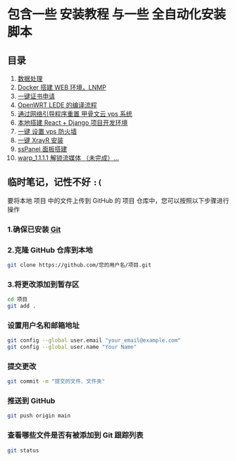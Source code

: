 # 包含一些 安装教程 与一些 全自动化安装脚本

## 目录

1. [数据处理](https://github.com/Sam-Mey/some_project/tree/main/DataProcessing)
2. [Docker 搭建 WEB 环境，LNMP](https://github.com/Sam-Mey/some_project/tree/main/Docker-LNMP)
3. [一键证书申请](https://github.com/Sam-Mey/some_project/tree/main/EasySSL)
4. [OpenWRT LEDE 的编译流程](https://github.com/Sam-Mey/some_project/tree/main/OpenWRT-LEDE)
5. [通过网络引导程序重置 甲骨文云 vps 系统](https://github.com/Sam-Mey/some_project/tree/main/OracleCloud_Resystem)
6. [本地搭建 React + Django 项目开发环境](https://github.com/Sam-Mey/some_project/tree/main/React-Django_dev-env)
7. [一键 设置 vps 防火墙](https://github.com/Sam-Mey/some_project/tree/main/WAF-Rules)
8. [一键 XrayR 安装](https://github.com/Sam-Mey/some_project/tree/main/XrayR)
9. [ssPanel 面板搭建](https://github.com/Sam-Mey/some_project/tree/main/ssPanel)
10. [warp_1.1.1.1 解锁流媒体 （未完成）...](https://github.com/Sam-Mey/some_project/tree/main/warp_1.1.1.1)

## 临时笔记，记性不好 `:(`
  
要将本地 项目 中的文件上传到 GitHub 的 项目 仓库中，您可以按照以下步骤进行操作

### 1.确保已安装 [Git](https://git-scm.com/download)

### 2.克隆 GitHub 仓库到本地

```bash
git clone https://github.com/您的用户名/项目.git
```

### 3.将更改添加到暂存区

```bash
cd 项目
git add .
```

### 设置用户名和邮箱地址

```bash
git config --global user.email "your_email@example.com"
git config --global user.name "Your Name"
```

### 提交更改

```bash
git commit -m "提交的文件、文件夹"
```

### 推送到 GitHub

```bash
git push origin main
```

### 查看哪些文件是否有被添加到 Git 跟踪列表

```bash
git status
```

